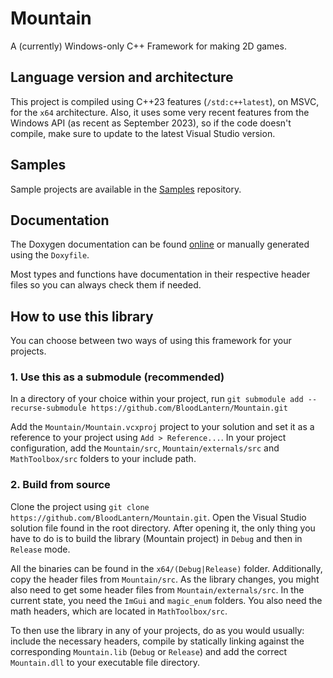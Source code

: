 # Mountain

A (currently) Windows-only C++ Framework for making 2D games.

## Language version and architecture

This project is compiled using C++23 features (`/std:c++latest`), on MSVC, for the `x64` architecture.
Also, it uses some very recent features from the Windows API (as recent as September 2023), so if the code doesn't compile, make sure to update to the latest Visual Studio version.

## Samples

Sample projects are available in the [Samples](https://github.com/BloodLantern/Mountain.Samples) repository.

## Documentation

The Doxygen documentation can be found [online](https://codedocs.xyz/BloodLantern/Mountain/index.html) or manually generated using the `Doxyfile`.

Most types and functions have documentation in their respective header files so you can always check them if needed.

## How to use this library

You can choose between two ways of using this framework for your projects.

### 1. Use this as a submodule (recommended)

In a directory of your choice within your project, run `git submodule add --recurse-submodule https://github.com/BloodLantern/Mountain.git`

Add the `Mountain/Mountain.vcxproj` project to your solution and set it as a reference to your project using `Add > Reference...`.
In your project configuration, add the `Mountain/src`, `Mountain/externals/src` and `MathToolbox/src` folders to your include path.

### 2. Build from source

Clone the project using `git clone https://github.com/BloodLantern/Mountain.git`.
Open the Visual Studio solution file found in the root directory.
After opening it, the only thing you have to do is to build the library (Mountain project) in `Debug` and then in `Release` mode.

All the binaries can be found in the `x64/(Debug|Release)` folder.
Additionally, copy the header files from `Mountain/src`.
As the library changes, you might also need to get some header files from `Mountain/externals/src`.
In the current state, you need the `ImGui` and `magic_enum` folders.
You also need the math headers, which are located in `MathToolbox/src`.

To then use the library in any of your projects, do as you would usually: include the necessary headers, compile by statically linking against the corresponding `Mountain.lib` (`Debug` or `Release`) and add the correct `Mountain.dll` to your executable file directory.

